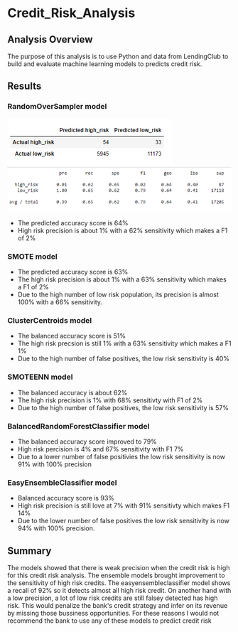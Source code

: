 # Credit_Risk_Analysis
## Analysis Overview
The purpose of this analysis is to use Python and data from LendingClub to build and evaluate machine learning models to predicts credit risk. 

## Results
### RandomOverSampler model
![This is an image](https://github.com/fisher-n/Credit_Risk_Analysis/blob/main/Resources/1.png)
![This is an image](https://github.com/fisher-n/Credit_Risk_Analysis/blob/main/Resources/2.png)
- The predicted accuracy score is 64%
- High risk precision is about 1% with a 62% sensitivity which makes a F1 of 2%

### SMOTE model
- The predicted accuracy score is 63%
- The high risk precision is about 1% with a 63% sensitivity which makes a F1 of 2%
- Due to the high number of low risk population, its precision is almost 100% with a 66% sensitivity.

### ClusterCentroids model
- The balanced accuracy score is 51%
- The high risk precsion is still 1% with a 63% sensitivity which makes a F1 1%
- Due to the high number of false positives, the low risk sensitivity is 40%

### SMOTEENN model
- The balanced accuracy is about 62%
- The high risk precision is 1% with 68% sensitivty with F1 of 2%
- Due to the high number of false positives, the low risk sensitivity is 57%

### BalancedRandomForestClassifier model
- The balanced accuracy score improved to 79%
- High risk percision is 4% and 67% sensitivity with F1 7%
- Due to a lower number of false positivies the low risk sensitivity is now 91% with 100% precision

### EasyEnsembleClassifier model
- Balanced accuracy score is 93%
- High risk precision is still love at 7% with 91% sensitivty which makes F1 14%
- Due to the lower number of false positives the low risk sensitivity is now 94% with 100% precision.

## Summary
The models showed that there is weak precision when the credit risk is high for this credit risk analysis. The ensemble models brought improvement to the sensitivity of high risk credits. The easyensembleclassifier model shows a recall of 92% so it detects almost all high risk credit. On another hand with a low precision, a lot of low risk credits are still falsey detected has high risk. This would penalize the bank's credit strategy and infer on its revenue by missing those bussiness opportunities. For these reasons I would not recommend the bank to use any of these models to predict credit risk
